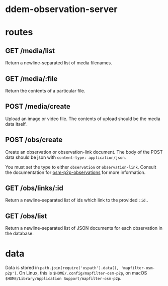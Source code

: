 # ddem-observation-server

# routes

## GET /media/list

Return a newline-separated list of media filenames.

## GET /media/:file

Return the contents of a particular file.

## POST /media/create

Upload an image or video file. The contents of upload should be the media data itself.

## POST /obs/create

Create an observation or observation-link document. The body of the POST data
should be json with `content-type: application/json`.

You must set the type to either `observation` or `observation-link`.
Consult the documentation for [osm-p2p-observations][1] for more information.

[1]: https://npmjs.com/package/osm-p2p-observations

## GET /obs/links/:id

Return a newline-separated list of ids which link to the provided `:id`..

## GET /obs/list

Return a newline-separated list of JSON documents for each observation in the
database.

# data

Data is stored in `path.join(require('ospath').data(), 'mapfilter-osm-p2p')`.
On Linux, this is `$HOME/.config/mapfilter-osm-p2p`, on macOS
`$HOME/Library/Application Support/mapfilter-osm-p2p`.
